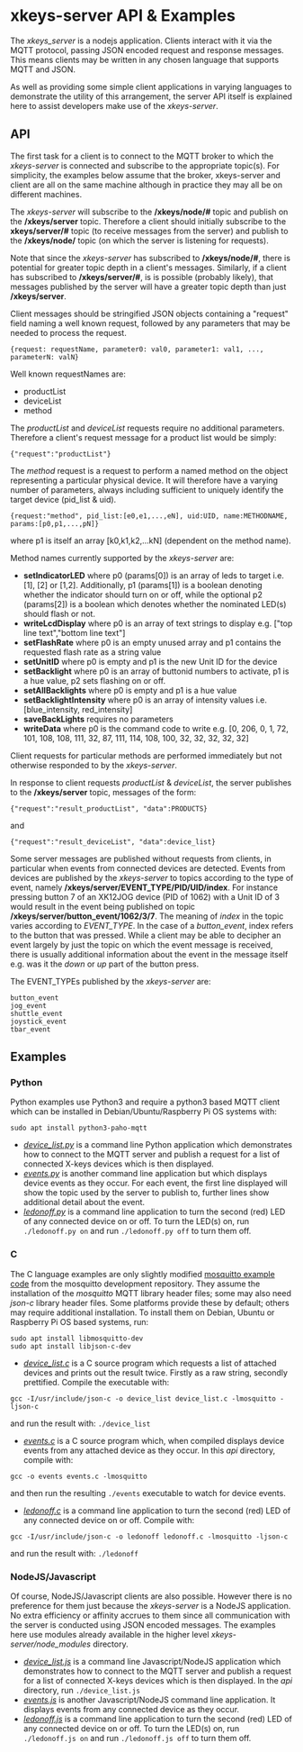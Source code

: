 # xkeys-server API & Examples

The *xkeys_server* is a nodejs application. Clients interact with it
via the MQTT protocol, passing JSON encoded request and response messages. This
means clients may be written in any chosen language that supports MQTT and JSON.

As well as providing some simple client applications in varying languages to
demonstrate the utility of this arrangement, the server API itself is explained
here to assist developers make use of the *xkeys-server*.


## API

The first task for a client is to connect to the MQTT broker to which the
*xkeys-server* is connected and subscribe to the appropriate topic(s). For
simplicity, the examples below assume that the broker, xkeys-server and client are
all on the same machine although in practice they may all be on different machines.

The *xkeys-server* will subscribe to the **/xkeys/node/#** topic and publish on the
**/xkeys/server** topic. Therefore a client should initially subscribe to the
**xkeys/server/#** topic (to receive messages from the server) and publish to the
**/xkeys/node/** topic (on which the server is listening for requests).

Note that since the *xkeys-server* has subscribed to **/xkeys/node/#**, there is
potential for greater topic depth in a client's messages. Similarly, if a client has
subscribed to **/xkeys/server/#**, is is possible (probably likely), that messages
published by the server will have a greater topic depth than just **/xkeys/server**.

Client messages should be stringified JSON objects containing a "request" field naming
a well known request, followed by any parameters that may be needed to process the
request.
```
{request: requestName, parameter0: val0, parameter1: val1, ..., parameterN: valN}
```
Well known requestNames are:
- productList
- deviceList
- method

The *productList* and *deviceList* requests require no additional parameters.
Therefore a client's request message for a product list would be simply:
```
{"request":"productList"}
```

The *method* request is a request to perform a named method on the object
representing a particular physical device. It will therefore have a varying
number of parameters, always including sufficient to uniquely identify the
target device (pid_list & uid).
```
{request:"method", pid_list:[e0,e1,...,eN], uid:UID, name:METHODNAME, params:[p0,p1,...,pN]}
```
where p1 is itself an array [k0,k1,k2,...kN] (dependent on the method name).

Method names currently supported by the *xkeys-server* are:
- **setIndicatorLED** where p0 (params[0]) is an array of leds to target i.e. [1], [2] or [1,2]. Additionally, p1 (params[1]) is a boolean denoting whether the indicator should turn on or off, while the optional p2 (params[2]) is a boolean which denotes whether the nominated LED(s) should flash or not.
- **writeLcdDisplay** where p0 is an array of text strings to display e.g. ["top line text","bottom line text"]
- **setFlashRate** where p0 is an empty unused array and p1 contains the requested flash rate as a string value
- **setUnitID** where p0 is empty and p1 is the new Unit ID for the device 
- **setBacklight** where p0 is an array of buttonid numbers to activate, p1 is a hue value, p2 sets flashing on or off.
- **setAllBacklights** where p0 is empty and p1 is a hue value
- **setBacklightIntensity** where p0 is an array of intensity values i.e. [blue_intensity, red_intensity]
- **saveBackLights** requires no parameters
- **writeData** where p0 is the command code to write e.g. [0, 206, 0, 1, 72, 101, 108, 108, 111, 32, 87, 111, 114, 108, 100, 32, 32, 32, 32, 32]

Client requests for particular methods are performed immediately but not otherwise responded to by the *xkeys-server*.

In response to client requests *productList* & *deviceList*, the server publishes to the **/xkeys/server** topic, messages of the form:
```
{"request":"result_productList", "data":PRODUCTS}
```
and
```
{"request":"result_deviceList", "data":device_list}
```



Some server messages are published without requests from clients, in particular when events from connected devices are detected. Events from devices are published by the *xkeys-server* to topics according to the type of event, namely **/xkeys/server/EVENT_TYPE/PID/UID/index**. For instance pressing button 7 of an XK12JOG device (PID of 1062) with a Unit ID of 3 would result in the event being published on topic **/xkeys/server/button_event/1062/3/7**. The meaning of *index* in the topic varies according to *EVENT_TYPE*. In the case of a *button_event*, index refers to the button that was pressed. While a client may be able to decipher an event largely by just the topic on which the event message is received, there is usually additional information about the event in the message itself e.g. was it the *down* or *up* part of the button press.

The EVENT_TYPEs published by the *xkeys-server* are:
```
button_event
jog_event
shuttle_event
joystick_event
tbar_event
```



## Examples

### Python
Python examples use Python3 and require a python3 based MQTT client which can be installed in Debian/Ubuntu/Raspberry Pi OS systems with:
```
sudo apt install python3-paho-mqtt
```

- [_device_list.py_](device_list.py) is a command line Python application which demonstrates how to connect to the MQTT server and publish a request for a list of connected X-keys devices which is then displayed.
- [_events.py_](events.py) is another command line application but which displays device events as they occur. For each event, the first line displayed will show the topic used by the server to publish to, further lines show additional detail about the event.
- [_ledonoff.py_](ledonoff.py) is a command line application to turn the second (red) LED of any connected device on or off. To turn the LED(s) on, run `./ledonoff.py on` and run `./ledonoff.py off` to turn them off.


### C
The C language examples are only slightly modified [mosquitto example code](https://github.com/eclipse/mosquitto/blob/master/examples/) from the mosquitto development repository. They assume the installation of the _mosquitto_ MQTT library header files; some may also need _json-c_ library header files. Some platforms provide these by default; others may require additional installation. To install them on Debian, Ubuntu or Raspberry Pi OS based systems, run:
```
sudo apt install libmosquitto-dev
sudo apt install libjson-c-dev
``` 
- [_device_list.c_](device_list.c) is a C source program which requests a list of attached devices and prints out the result twice. Firstly as a raw string, secondly prettified. Compile the executable with:
```
gcc -I/usr/include/json-c -o device_list device_list.c -lmosquitto -ljson-c
```
and run the result with: `./device_list`
- [_events.c_](events.c) is a C source program which, when compiled displays device events from any attached device as they occur. In this _api_ directory, compile with:
```
gcc -o events events.c -lmosquitto
```
and then run the resulting `./events` executable to watch for device events.
- [_ledonoff.c_](ledonoff.c) is a command line application to turn the second (red) LED of any connected device on or off. Compile with:
```
gcc -I/usr/include/json-c -o ledonoff ledonoff.c -lmosquitto -ljson-c
```
and run the result with: `./ledonoff`


### NodeJS/Javascript
Of course, NodeJS/Javascript clients are also possible. However there is no preference for them just because the _xkeys-server_ is a NodeJS application. No extra efficiency or affinity accrues to them since all communication with the server is conducted using JSON encoded messages. The examples here use modules already available in the higher level _xkeys-server/node_modules_ directory.
- [_device_list.js_](device_list.js) is a command line Javascript/NodeJS application which demonstrates how to connect to the MQTT server and publish a request for a list of connected X-keys devices which is then displayed. In the _api_ directory, run `./device_list.js`
- [_events.js_](events.js) is another Javascript/NodeJS command line application. It displays events from any connected device as they occur.
- [_ledonoff.js_](ledonoff.js) is a command line application to turn the second (red) LED of any connected device on or off. To turn the LED(s) on, run `./ledonoff.js on` and run `./ledonoff.js off` to turn them off.
